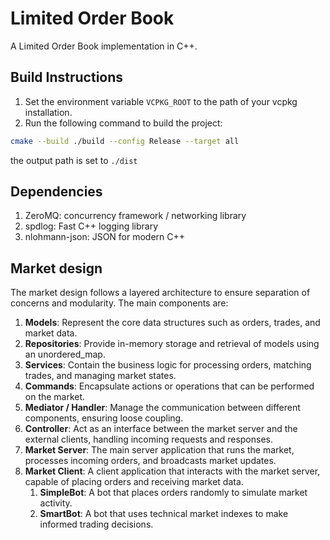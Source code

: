 # Limited Order Book

A Limited Order Book implementation in C++.

## Build Instructions

1. Set the environment variable `VCPKG_ROOT` to the path of your vcpkg installation.
2. Run the following command to build the project:

```bash
cmake --build ./build --config Release --target all
```

the output path is set to `./dist`

## Dependencies

1. ZeroMQ: concurrency framework / networking library
2. spdlog: Fast C++ logging library
3. nlohmann-json: JSON for modern C++

## Market design

The market design follows a layered architecture to ensure separation of concerns and modularity. The main components are:

1. **Models**: Represent the core data structures such as orders, trades, and market data.
2. **Repositories**: Provide in-memory storage and retrieval of models using an unordered_map.
3. **Services**: Contain the business logic for processing orders, matching trades, and managing market states.
4. **Commands**: Encapsulate actions or operations that can be performed on the market.
5. **Mediator / Handler**: Manage the communication between different components, ensuring loose coupling.
6. **Controller**: Act as an interface between the market server and the external clients, handling incoming requests and responses.
7. **Market Server**: The main server application that runs the market, processes incoming orders, and broadcasts market updates.
8. **Market Client**: A client application that interacts with the market server, capable of placing orders and receiving market data.
   1. **SimpleBot**: A bot that places orders randomly to simulate market activity.
   2. **SmartBot**: A bot that uses technical market indexes to make informed trading decisions.

